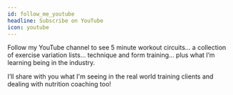 ```yaml
---
id: follow_me_youtube
headline: Subscribe on YouTube
icon: youtube
---
```


Follow my YouTube channel to see 5 minute workout circuits... a collection of exercise variation lists... technique and form training... plus what I’m learning being in the industry.

I’ll share with you what I'm seeing in the real world training clients and dealing with nutrition coaching too!
